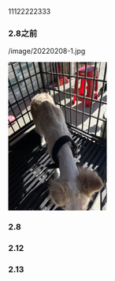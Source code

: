 11122222333

### 2.8之前
/image/20220208-1.jpg


<img src="/image/20220208-1.jpg" width = "200" height = "300" alt="" align=center />

### 2.8

### 2.12

### 2.13

